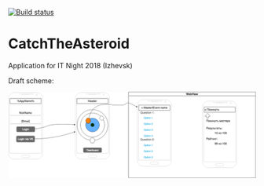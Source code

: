 [![Build status](https://build.appcenter.ms/v0.1/apps/2126a075-8188-45d1-a02a-f67694a90adf/branches/master/badge)](https://appcenter.ms)
# CatchTheAsteroid
Application for IT Night 2018 (Izhevsk)

Draft scheme:

![Draft scheme](/resources/scheme.png)
